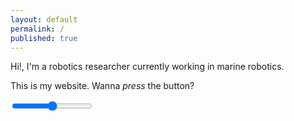 ```yaml
---
layout: default
permalink: /
published: true
---
```


Hi!, I'm a robotics researcher currently working in marine robotics.

This is my website. Wanna <i>press</i> the button?

<input type="range" class="input-knob" data-src="{{site.baseurl}}/assets/images/knob70.png" data-sprites="100" min="-150" max="150" step="0.4" oninput="inputEventHandler(this)" onchange="changeEventHandler(this)"/>

<canvas id="tangerineCanvas" style="position: fixed; top: 0; left: 0; z-index: -1;"></canvas>

<script type="text/javascript" src="{{site.baseurl}}/assets/scripts/input-knobs.js"></script>
<script type="text/javascript">
let tangerines = [];
let speedFactor = 1;
let ctx;
let initialized = false;
function initTangerines() {
  const canvas = document.getElementById("tangerineCanvas");
  canvas.width = window.innerWidth;
  canvas.height = window.innerHeight;
  ctx = canvas.getContext("2d");

  // Calculate number of oranges based on screen size
  const screenArea = canvas.width * canvas.height;
  const baseArea = 1920 * 1080; // Reference screen size
  const baseCount = 20; // Base number of oranges for reference screen

  // Calculate orange count with min and max limits
  let orangeCount = Math.floor((screenArea / baseArea) * baseCount);
  orangeCount = Math.max(10, Math.min(orangeCount, 40)); // Between 10 and 40 oranges

  tangerines = []; // Clear existing oranges
  for (let i = 0; i < orangeCount; i++) {
    tangerines.push({
      x: Math.random() * canvas.width,
      y: Math.random() * canvas.height,
      vx: (Math.random() - 0.5) * 2,
      vy: (Math.random() - 0.5) * 2
    });
  }
}

function drawLines() {
  ctx.strokeStyle = "orange";
  for (let i = 0; i < tangerines.length; i++) {
    for (let j = i+1; j < tangerines.length; j++) {
      const dx = tangerines[i].x - tangerines[j].x;
      const dy = tangerines[i].y - tangerines[j].y;
      const dist = Math.sqrt(dx*dx + dy*dy);
      // Only draw lines if oranges are within a certain distance
      const maxDistance = 250; // Maximum distance for drawing lines
      if (dist <= maxDistance) {
        // Make lines thinner
        const thickness = Math.max(0.5, 3 - dist/100);
        ctx.lineWidth = thickness;
        ctx.beginPath();
        ctx.moveTo(tangerines[i].x, tangerines[i].y);
        ctx.lineTo(tangerines[j].x, tangerines[j].y);
        ctx.stroke();
      }
    }
  }
}
function updateTangerines() {
  if (!initialized) return;
  ctx.clearRect(0, 0, ctx.canvas.width, ctx.canvas.height);
  // Draw lines first (put them behind)
  drawLines();
  // Then draw tangerines on top
  ctx.font = "48px Arial";
  tangerines.forEach(t => {
    t.x += t.vx * speedFactor;
    t.y += t.vy * speedFactor;
    // Center the emoji to its coordinates
    ctx.textAlign = "center";
    ctx.textBaseline = "middle";
    ctx.fillText("🍊", t.x, t.y);
    if (t.x < 0 || t.x > ctx.canvas.width ) t.vx *= -1;
    if (t.y < 0 || t.y > ctx.canvas.height ) t.vy *= -1;
  });
  requestAnimationFrame(updateTangerines);
}

// Add debounce function to handle resize smoothly
let resizeTimeout;
window.addEventListener('resize', function() {
  // Clear the previous timeout to cancel pending resize operations
  if (resizeTimeout) {
    clearTimeout(resizeTimeout);
  }

  // Set a new timeout - will execute resize logic after 300ms of resize inactivity
  resizeTimeout = setTimeout(function() {
    if (initialized) {
      initTangerines();
    } else {
      // Just update canvas dimensions if animation not yet started
      const canvas = document.getElementById("tangerineCanvas");
      canvas.width = window.innerWidth;
      canvas.height = window.innerHeight;
      ctx = canvas.getContext("2d");
    }
  }, 300); // Wait 300ms after resize finishes before updating
});

function changeEventHandler(a) {
    console.log(a.value);
}
function inputEventHandler(a) {
    console.log(a.value);
    speedFactor = parseFloat(a.value) * 0.1;
    if (!initialized) {
      initialized = true;
      initTangerines();
      updateTangerines();
    }
}
// Initialize canvas but don't start animation yet
const canvas = document.getElementById("tangerineCanvas");
canvas.width = window.innerWidth;
canvas.height = window.innerHeight;
ctx = canvas.getContext("2d");
</script>
